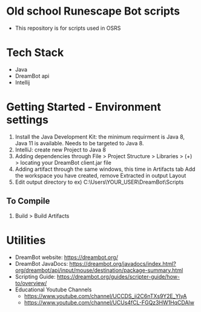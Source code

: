 # Old school Runescape Bot scripts
- This repository is for scripts used in OSRS

# Tech Stack
- Java
- DreamBot api
- Intellij

# Getting Started - Environment settings
  1. Install the Java Development Kit: the minimum requirment is Java 8, Java 11 is available. Needs to be targeted to Java 8.
  2. IntelliJ: create new Project to Java 8
  3. Adding dependencies through File > Project Structure > Libraries > (+) > locating your DreamBot client.jar file
  4. Adding artifact through the same windows, this time in Artifacts tab Add the workspace you have created, remove Extracted in output Layout
  5. Edit output directory to ex) C:\Users\YOUR_USER\DreamBot\Scripts
  
## To Compile
  1. Build > Build Artifacts

# Utilities
- DreamBot website: https://dreambot.org/
- DreamBot JavaDocs: https://dreambot.org/javadocs/index.html?org/dreambot/api/input/mouse/destination/package-summary.html
- Scripting Guide: https://dreambot.org/guides/scripter-guide/how-to/overview/
- Educational Youtube Channels
  - https://www.youtube.com/channel/UCCDS_ii2C6nTXs9Y2E_YIyA
  - https://www.youtube.com/channel/UCUs4fCL-FGQz3HW1HqCDAlw
